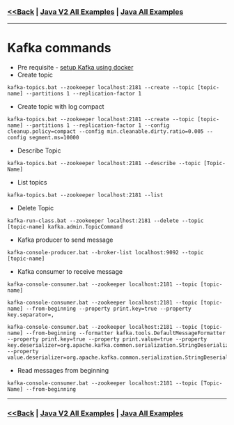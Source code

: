 ### [<<Back](../README.md) | [Java V2 All Examples](https://github.com/avinashbabudonthu/java/blob/master/java-v2/README.md) | [Java All Examples](https://github.com/avinashbabudonthu/java/blob/master/README.md)
------
# Kafka commands
* Pre requisite - [setup Kafka using docker](setup-with-docker.md)
* Create topic
```
kafka-topics.bat --zookeeper localhost:2181 --create --topic [topic-name] --partitions 1 --replication-factor 1
```
* Create topic with log compact
```
kafka-topics.bat --zookeeper localhost:2181 --create --topic [topic-name] --partitions 1 --replication-factor 1 --config cleanup.policy=compact --config min.cleanable.dirty.ratio=0.005 --config segment.ms=10000
```
* Describe Topic
```
kafka-topics.bat --zookeeper localhost:2181 --describe --topic [Topic-Name]
```
* List topics
```
kafka-topics.bat --zookeeper localhost:2181 --list
```
* Delete Topic
```
kafka-run-class.bat --zookeeper localhost:2181 --delete --topic [topic-name] kafka.admin.TopicCommand
```
* Kafka producer to send message
```
kafka-console-producer.bat --broker-list localhost:9092 --topic [topic-name]
```
* Kafka consumer to receive message
```
kafka-console-consumer.bat --zookeeper localhost:2181 --topic [topic-name]

kafka-console-consumer.bat --zookeeper localhost:2181 --topic [topic-name] --from-beginning --property print.key=true --property key.separator=,

kafka-console-consumer.bat --zookeeper localhost:2181 --topic [topic-name] --from-beginning --formatter kafka.tools.DefaultMessageFormatter --property print.key=true --property print.value=true --property key.deserializer=org.apache.kafka.common.serialization.StringDeserializer --property value.deserializer=org.apache.kafka.common.serialization.StringDeserializer
```
* Read messages from beginning
```
kafka-console-consumer.bat --zookeeper localhost:2181 --topic [Topic-Name] --from-beginning
```

------
### [<<Back](../README.md) | [Java V2 All Examples](https://github.com/avinashbabudonthu/java/blob/master/java-v2/README.md) | [Java All Examples](https://github.com/avinashbabudonthu/java/blob/master/README.md)